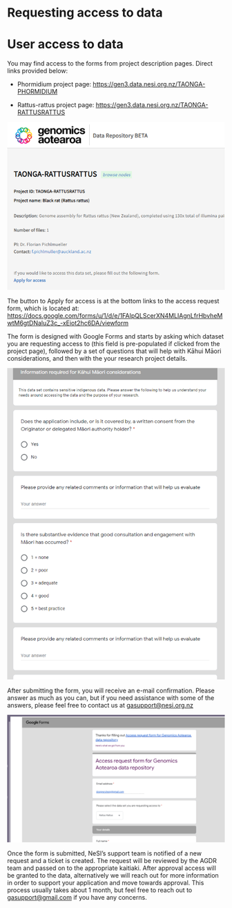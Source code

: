 # Requesting access to data

# User access to data

You may find access to the forms from project description pages. Direct links provided below:

- Phormidium project page: https://gen3.data.nesi.org.nz/TAONGA-PHORMIDIUM

- Rattus-rattus project page: https://gen3.data.nesi.org.nz/TAONGA-RATTUSRATTUS

![Alt text](../assets/images/request1.png)

The button to Apply for access is at the bottom links to the access request form, which is located at: https://docs.google.com/forms/u/1/d/e/1FAIpQLScerXN4MLIAgnLfrHbvheMwtM6gtDNaluZ3c_-xEiot2hc6DA/viewform

The form is designed with Google Forms and starts by asking which dataset you are requesting access to (this field is pre-populated if clicked from the project page), followed by a set of questions that will help with Kāhui Māori considerations, and then with the your research project details.

![Alt text](../assets/images/request2.png)

After submitting the form, you will receive an e-mail confirmation. Please answer as much as you can, but if you need assistance with some of the answers, please feel free to contact us at gasupport@nesi.org.nz

![Alt text](../assets/images/request3.png)

Once the form is submitted, NeSI’s support team is notified of a new request and a ticket is created. The request will be reviewed by the AGDR team and passed on to the appropriate kaitiaki. After approval access will be granted to the data, alternatively we will reach out for more information in order to support your application and move towards approval. This process usually takes about 1 month, but feel free to reach out to gasupport@gmail.com if you have any concerns.
